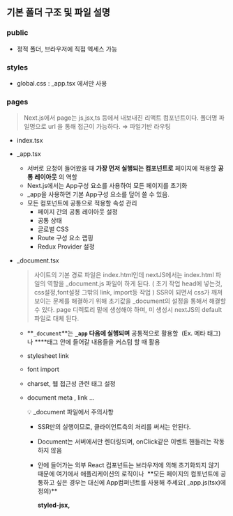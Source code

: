 ## 기본 폴더 구조 및 파일 설명

### public

- 정적 폴더, 브라우저에 직접 엑세스 가능

### styles

- global.css : \_app.tsx 에서만 사용

### pages

> Next.js에서 page는 js,jsx,ts 등에서 내보내진 리액트 컴포넌트이다.
> 폴더명 파일명으로 url 을 통해 접근이 가능하다. ⇒ 파일기반 라우팅

- index.tsx
- \_app.tsx
  - 서버로 요청이 들어왔을 때 **가장 먼저 실행되는 컴포넌트로** 페이지에 적용할 **공통 레이아웃**
    의 역할
  - Next.js에서는 App구성 요소를 사용하여 모든 페이지를 초기화
  - \_app을 사용하면 기본 App구성 요소를 덮어 쓸 수 있음.
  - 모든 컴포넌트에 공통으로 적용할 속성 관리
    - 페이지 간의 공통 레이아웃 설정
    - 공통 상태
    - 글로벌 CSS
    - Route 구성 요소 랩핑
    - Redux Provider 설정
- \_document.tsx

  > 사이트의 기본 경로 파일은 index.html인데 nextJS에서는 index.html 파일의 역할을 \_document.js 파일이 하게 된다. ( 초기 작업 head에 넣는것, css설정,font설정 그밖의 link, import등 작업 )
  > SSR이 되면서 css가 깨져보이는 문제를 해결하기 위해 초기값을 \_document의 설정을 통해서 해결할 수 있다.
  > page 디렉토리 밑에 생성해야 하며, 미 생성시 nextJS의 default 파일로 대체 된다.

  - **`_document`**는 **`_app` 다음에 실행되며** 공통적으로 활용할 **<head>** (Ex. 메타 태그)나 **<body>**태그 안에 들어갈 내용들을 커스텀 할 때 활용
  - stylesheet link
  - font import
  - charset, 웹 접근성 관련 태그 설정
  - document meta , link …
    <aside>
    💡 _document 파일에서 주의사항

    - SSR만의 실행이므로, 클라이언트측의 처리를 써서는 안된다.
    - Document는 서버에서만 렌더링되며, onClick같은 이벤트 핸들러는 작동하지 않음
    - <Main />안에 들어가는 외부 React 컴포넌트는 브라우저에 의해 초기화되지 않기 때문에 여기에서 애플리케이션의 로직이나  **모든 페이지의 컴포넌트에 공통하고 싶은 경우는 대신에 App컴퍼넌트를 사용해 주세요( _app.js(tsx)에 정의)**
        
        **styled-jsx, <title>, CSS를 설정해서는 안됨**

    - Document클라이언트 측 getInitialProps전환 중에는 호출되지 않으며 페이지가 정적으로 최적화 된 경우에도 호출되지 않습니다.
    - **`_document`**를 작성할 때는 **Document 클래스를 상속받는 클래스 컴포넌트로 작성해야만 하며**, 렌더 함수는 꼭 **<Html>**, **<Head>, <Main>, <NextScript>** 요소를 리턴해줘야 합니다.
    - **`_document`**에서 사용하는 **<Head>** 태그는 next/head가 아닌 next/document 모듈에서 불러와야 하는데요, **`_document`**의 <Head> 태그에는 모든 문서에 공통적으로 적용될 내용(Ex. charset, 뷰포트 메타태그 등)이 들어가야 합니다.
    - **`_document`**는 **언제나 서버에서 실행되므로** 브라우저 api 또는 이벤트 핸들러가 포함된 코드는 실행되지 않습니다.또한 <Main /> 부분을 제외한 부분은 브라우저에서 실행되지 않으므로 이곳에 비즈니스 로직을 추가해서는 안되며, **`_app`**과 마찬가지로 **`getStaticProps`**와 **`getServerSideProps`** 를 통해 데이터를 불러올 수 없습니다.
    </aside>
